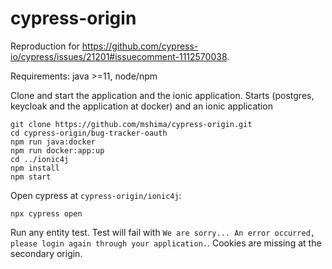 # cypress-origin

Reproduction for https://github.com/cypress-io/cypress/issues/21201#issuecomment-1112570038.

Requirements: java >=11, node/npm

Clone and start the application and the ionic application.
Starts (postgres, keycloak and the application at docker) and an ionic application
```
git clone https://github.com/mshima/cypress-origin.git
cd cypress-origin/bug-tracker-oauth
npm run java:docker
npm run docker:app:up
cd ../ionic4j
npm install
npm start
```

Open cypress at `cypress-origin/ionic4j`:
```
npx cypress open
```

Run any entity test.
Test will fail with `We are sorry... An error occurred, please login again through your application.`.
Cookies are missing at the secondary origin.

